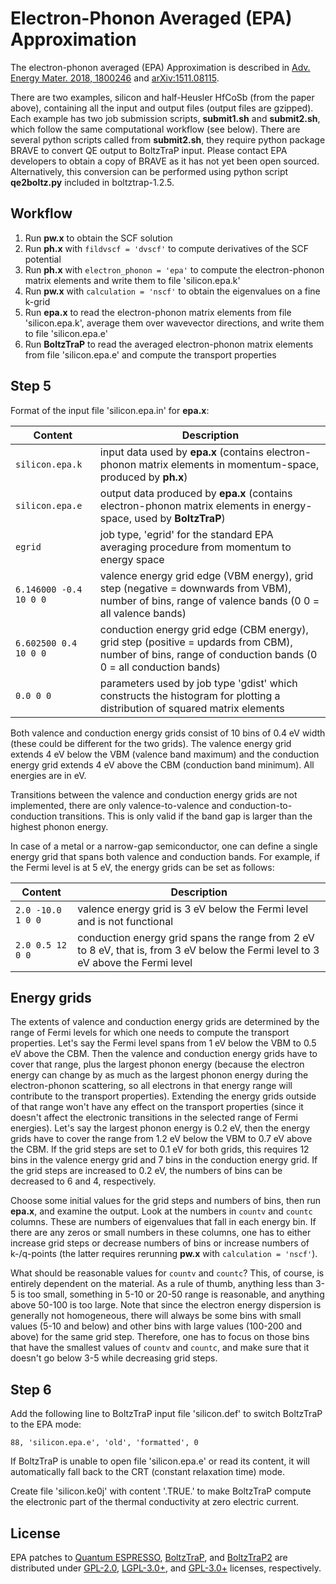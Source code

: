 # Electron-Phonon Averaged (EPA) Approximation

The electron-phonon averaged (EPA) Approximation is described in [Adv. Energy Mater. 2018, 1800246](https://doi.org/10.1002/aenm.201800246) and [arXiv:1511.08115](https://arxiv.org/abs/1511.08115).

There are two examples, silicon and half-Heusler HfCoSb (from the paper above), containing all the input and output files (output files are gzipped). Each example has two job submission scripts, **submit1.sh** and **submit2.sh**, which follow the same computational workflow (see below). There are several python scripts called from **submit2.sh**, they require python package BRAVE to convert QE output to BoltzTraP input. Please contact EPA developers to obtain a copy of BRAVE as it has not yet been open sourced. Alternatively, this conversion can be performed using python script **qe2boltz.py** included in boltztrap-1.2.5.

## Workflow

1.  Run **pw.x** to obtain the SCF solution
2.  Run **ph.x** with `fildvscf = 'dvscf'` to compute derivatives of the SCF potential
3.  Run **ph.x** with `electron_phonon = 'epa'` to compute the electron-phonon matrix elements and write them to file 'silicon.epa.k'
4.  Run **pw.x** with `calculation = 'nscf'` to obtain the eigenvalues on a fine k-grid
5.  Run **epa.x** to read the electron-phonon matrix elements from file 'silicon.epa.k', average them over wavevector directions, and write them to file 'silicon.epa.e'
6.  Run **BoltzTraP** to read the averaged electron-phonon matrix elements from file 'silicon.epa.e' and compute the transport properties

## Step 5

Format of the input file 'silicon.epa.in' for **epa.x**:

| Content                | Description                                                                                                                                               |
|------------------------|-----------------------------------------------------------------------------------------------------------------------------------------------------------|
| `silicon.epa.k`        | input data used by **epa.x** (contains electron-phonon matrix elements in momentum-space, produced by **ph.x**)                                           |
| `silicon.epa.e`        | output data produced by **epa.x** (contains electron-phonon matrix elements in energy-space, used by **BoltzTraP**)                                       |
| `egrid`                | job type, 'egrid' for the standard EPA averaging procedure from momentum to energy space                                                                  |
| `6.146000 -0.4 10 0 0` | valence energy grid edge (VBM energy), grid step (negative = downwards from VBM), number of bins, range of valence bands (0 0 = all valence bands)        |
| `6.602500 0.4 10 0 0`  | conduction energy grid edge (CBM energy), grid step (positive = updards from CBM), number of bins, range of conduction bands (0 0 = all conduction bands) |
| `0.0 0 0`              | parameters used by job type 'gdist' which constructs the histogram for plotting a distribution of squared matrix elements                                 |

Both valence and conduction energy grids consist of 10 bins of 0.4 eV width (these could be different for the two grids). The valence energy grid extends 4 eV below the VBM (valence band maximum) and the conduction energy grid extends 4 eV above the CBM (conduction band minimum). All energies are in eV. 

Transitions between the valence and conduction energy grids are not implemented, there are only valence-to-valence and conduction-to-conduction transitions. This is only valid if the band gap is larger than the highest phonon energy.

In case of a metal or a narrow-gap semiconductor, one can define a single energy grid that spans both valence and conduction bands. For example, if the Fermi level is at 5 eV, the energy grids can be set as follows:

| Content                | Description                                                                                                                                               |
|------------------------|-----------------------------------------------------------------------------------------------------------------------------------------------------------|
| `2.0 -10.0 1 0 0`     | valence energy grid is 3 eV below the Fermi level and is not functional                                                                                    |
| `2.0 0.5 12 0 0`       | conduction energy grid spans the range from 2 eV to 8 eV, that is, from 3 eV below the Fermi level to 3 eV above the Fermi level                          |

## Energy grids

The extents of valence and conduction energy grids are determined by the range of Fermi levels for which one needs to compute the transport properties. Let's say the Fermi level spans from 1 eV below the VBM to 0.5 eV above the CBM. Then the valence and conduction energy grids have to cover that range, plus the largest phonon energy (because the electron energy can change by as much as the largest phonon energy during the electron-phonon scattering, so all electrons in that energy range will contribute to the transport properties). Extending the energy grids outside of that range won't have any effect on the transport properties (since it doesn't affect the electronic transitions in the selected range of Fermi energies). Let's say the largest phonon energy is 0.2 eV, then the energy grids have to cover the range from 1.2 eV below the VBM to 0.7 eV above the CBM. If the grid steps are set to 0.1 eV for both grids, this requires 12 bins in the valence energy grid and 7 bins in the conduction energy grid. If the grid steps are increased to 0.2 eV, the numbers of bins can be decreased to 6 and 4, respectively.

Choose some initial values for the grid steps and numbers of bins, then run **epa.x**, and examine the output. Look at the numbers in `countv` and `countc` columns. These are numbers of eigenvalues that fall in each energy bin. If there are any zeros or small numbers in these columns, one has to either increase grid steps or decrease numbers of bins or increase numbers of k-/q-points (the latter requires rerunning **pw.x** with `calculation = 'nscf'`).

What should be reasonable values for `countv` and `countc`? This, of course, is entirely dependent on the material. As a rule of thumb, anything less than 3-5 is too small, something in 5-10 or 20-50 range is reasonable, and anything above 50-100 is too large. Note that since the electron energy dispersion is generally not homogeneous, there will always be some bins with small values (5-10 and below) and other bins with large values (100-200 and above) for the same grid step. Therefore, one has to focus on those bins that have the smallest values of `countv` and `countc`, and make sure that it doesn't go below 3-5 while decreasing grid steps.

## Step 6

Add the following line to BoltzTraP input file 'silicon.def' to switch BoltzTraP to the EPA mode:
```
88, 'silicon.epa.e', 'old', 'formatted', 0
```
If BoltzTraP is unable to open file 'silicon.epa.e' or read its content, it will automatically fall back to the CRT (constant relaxation time) mode.

Create file 'silicon.ke0j' with content '.TRUE.' to make BoltzTraP compute the electronic part of the thermal conductivity at zero electric current.

## License

EPA patches to [Quantum ESPRESSO](https://github.com/QEF/q-e), [BoltzTraP](https://owncloud.tuwien.ac.at/index.php/s/s2d55LYlZnioa3s), and [BoltzTraP2](https://gitlab.com/sousaw/BoltzTraP2) are distributed under [GPL-2.0](https://github.com/QEF/q-e/blob/master/License), [LGPL-3.0+](http://www.gnu.org/licenses/lgpl-3.0.txt), and [GPL-3.0+](https://gitlab.com/sousaw/BoltzTraP2/blob/public/LICENSE.txt) licenses, respectively.
